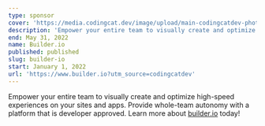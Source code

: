 ```yaml
---
type: sponsor
cover: 'https://media.codingcat.dev/image/upload/main-codingcatdev-photo/sponsors/assets_YJIGb4i01jvw0SRdL5Bt_368e8511120948e4a69d274bc6d594ea'
description: 'Empower your entire team to visually create and optimize high-speed experiences on your sites and apps. Provide whole-team autonomy with a platform that is developer approved.'
end: May 31, 2022
name: Builder.io
published: published
slug: builder-io
start: January 1, 2022
url: 'https://www.builder.io?utm_source=codingcatdev'
---
```


Empower your entire team to visually create and optimize high-speed experiences on your sites and apps. Provide whole-team autonomy with a platform that is developer approved. Learn more about [builder.io](https://www.builder.io?utm_source=codingcatdev) today!
